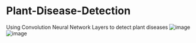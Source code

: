 # Plant-Disease-Detection
Using Convolution Neural Network Layers to detect plant diseases
![image](https://github.com/user-attachments/assets/1502e677-8529-4a27-8f4a-387eb1a7b4ad)
![image](https://github.com/user-attachments/assets/4e7538f6-4062-45d7-9dc7-4594ed1d09a0)
